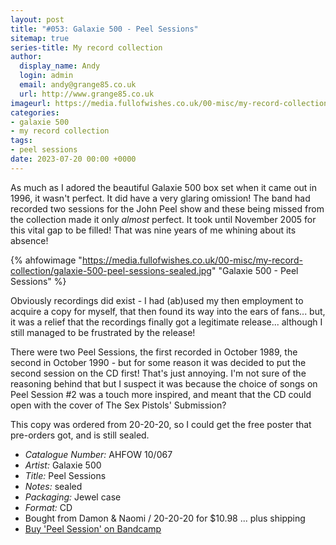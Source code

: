 ```yaml
---
layout: post
title: "#053: Galaxie 500 - Peel Sessions"
sitemap: true
series-title: My record collection
author:
  display_name: Andy
  login: admin
  email: andy@grange85.co.uk
  url: http://www.grange85.co.uk
imageurl: https://media.fullofwishes.co.uk/00-misc/my-record-collection/galaxie-500-peel-sessions-sealed.jpg
categories:
- galaxie 500
- my record collection
tags:
- peel sessions
date: 2023-07-20 00:00 +0000
---
```

As much as I adored the beautiful Galaxie 500 box set when it came out in 1996, it wasn't perfect. It did have a very glaring omission! The band had recorded two sessions for the John Peel show and these being missed from the collection made it only _almost_ perfect. It took until November 2005 for this vital gap to be filled! That was nine years of me whining about its absence!

{% ahfowimage "https://media.fullofwishes.co.uk/00-misc/my-record-collection/galaxie-500-peel-sessions-sealed.jpg" "Galaxie 500 - Peel Sessions" %}

Obviously recordings did exist - I had (ab)used my then employment to acquire a copy for myself, that then found its way into the ears of fans... but, it was a relief that the recordings finally got a legitimate release... although I still managed to be frustrated by the release! 

There were two Peel Sessions, the first recorded in October 1989, the second in October 1990 - but for some reason it was decided to put the second session on the CD first! That's just annoying. I'm not sure of the reasoning behind that but I suspect it was because the choice of songs on Peel Session #2 was a touch more inspired, and meant that the CD could open with the cover of The Sex Pistols' Submission? 

This copy was ordered from 20-20-20, so I could get the free poster that pre-orders got, and is still sealed.

 - *Catalogue Number:* AHFOW 10/067
 - *Artist:* Galaxie 500
 - *Title:* Peel Sessions
 - *Notes:* sealed
 - *Packaging:* Jewel case
 - *Format:* CD
 - Bought from Damon & Naomi / 20-20-20 for $10.98 ... plus shipping
 - [Buy 'Peel Session' on Bandcamp](https://galaxie500.bandcamp.com/album/peel-sessions)
